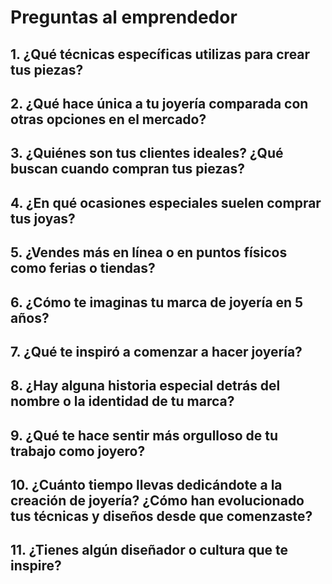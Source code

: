 # Preguntas al emprendedor
## 1. ¿Qué técnicas específicas utilizas para crear tus piezas?
## 2. ¿Qué hace única a tu joyería comparada con otras opciones en el mercado?
## 3. ¿Quiénes son tus clientes ideales? ¿Qué buscan cuando compran tus piezas?
## 4. ¿En qué ocasiones especiales suelen comprar tus joyas?
## 5. ¿Vendes más en línea o en puntos físicos como ferias o tiendas?
## 6. ¿Cómo te imaginas tu marca de joyería en 5 años?
## 7. ¿Qué te inspiró a comenzar a hacer joyería?
## 8. ¿Hay alguna historia especial detrás del nombre o la identidad de tu marca?
## 9. ¿Qué te hace sentir más orgulloso de tu trabajo como joyero?
## 10. ¿Cuánto tiempo llevas dedicándote a la creación de joyería? ¿Cómo han evolucionado tus técnicas y diseños desde que comenzaste?
## 11. ¿Tienes algún diseñador o cultura que te inspire?
